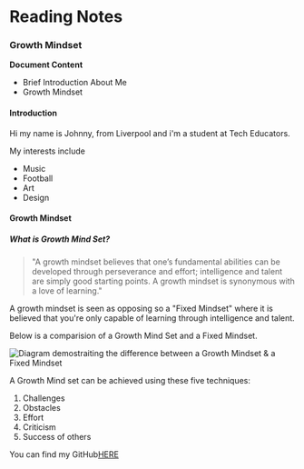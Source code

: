 # Reading Notes

### Growth Mindset

**Document Content**

- Brief Introduction About Me
- Growth Mindset

#### Introduction
Hi my name is Johnny, from Liverpool and i'm a student at Tech Educators.

My interests include

- Music
- Football
- Art
- Design

#### **Growth Mindset**

##### What is Growth Mind Set?

> "A growth mindset believes that one’s fundamental abilities can be developed through perseverance and effort; intelligence and talent are simply good starting points. A growth mindset is synonymous with a love of learning."

A growth mindset is seen as opposing so a "Fixed Mindset" where it is believed that you're only capable of learning through intelligence and talent.

Below is a comparision of a Growth Mind Set and a Fixed Mindset.

![Diagram demostraiting the difference between a Growth Mindset & a Fixed Mindset](https://atlassianblog.wpengine.com/wp-content/uploads/NewGrowthMindset2.png)

A Growth Mind set can be achieved using these five techniques:
1. Challenges
2. Obstacles
3. Effort
4. Criticism
5. Success of others

You can find my GitHub[HERE](https://github.com/johnnymg94)
